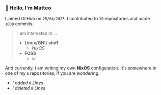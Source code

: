 ### 👋 Hello, I'm Matteo

I joined GitHub on `25/04/2023`.
I contributed to `10` repositories and made `1008` commits.

> I am interested in ...
> 
> - **Linux/GNU stuff**
>     - *NixOS*
> - **FOSS**
>   - *vi*

And currently, I am writing my own **NixOS** configuration. It's somewhere in one of my `6` repositories, if you are *wondering*.

- *I added `0` Lines*
- *I deleted `0` Lines* 